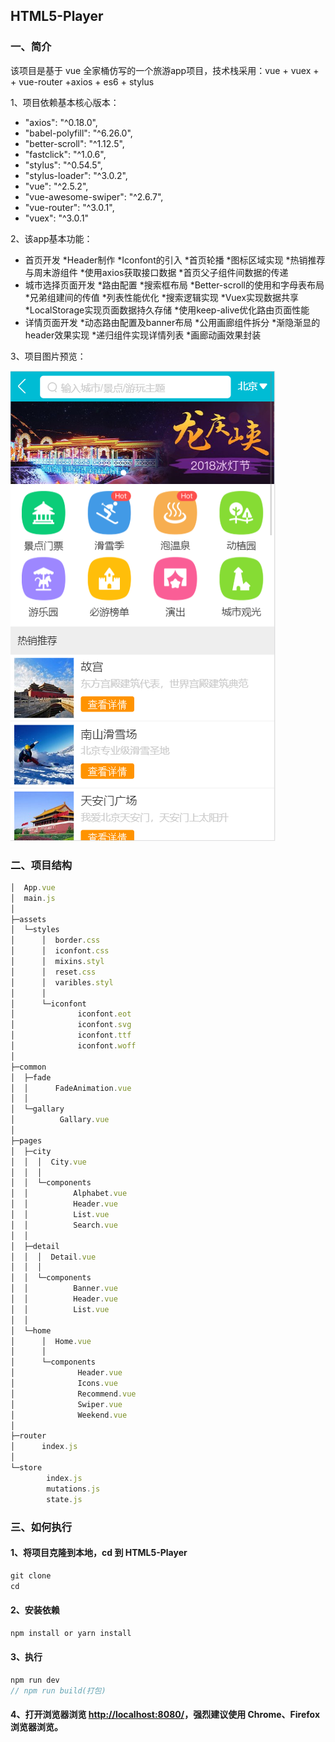 
## HTML5-Player


### 一、简介
该项目是基于 vue 全家桶仿写的一个旅游app项目，技术栈采用：vue + vuex + + vue-router +axios + es6 + stylus 

1、项目依赖基本核心版本：
* "axios": "^0.18.0",
* "babel-polyfill": "^6.26.0",
* "better-scroll": "^1.12.5",
* "fastclick": "^1.0.6",
* "stylus": "^0.54.5",
* "stylus-loader": "^3.0.2",
* "vue": "^2.5.2",
* "vue-awesome-swiper": "^2.6.7",
* "vue-router": "^3.0.1",
* "vuex": "^3.0.1"

2、该app基本功能：
* 首页开发
  *Header制作
  *Iconfont的引入
  *首页轮播
  *图标区域实现
  *热销推荐与周末游组件
  *使用axios获取接口数据
  *首页父子组件间数据的传递
* 城市选择页面开发
  *路由配置
  *搜索框布局
  *Better-scroll的使用和字母表布局
  *兄弟组建间的传值
  *列表性能优化
  *搜索逻辑实现
  *Vuex实现数据共享
  *LocalStorage实现页面数据持久存储
  *使用keep-alive优化路由页面性能
* 详情页面开发
  *动态路由配置及banner布局
  *公用画廊组件拆分
  *渐隐渐显的header效果实现
  *递归组件实现详情列表
  *画廊动画效果封装

3、项目图片预览：

![首页](/pic.png)

### 二、项目结构

```javascript
│  App.vue
│  main.js
│
├─assets
│  └─styles
│      │  border.css
│      │  iconfont.css
│      │  mixins.styl
│      │  reset.css
│      │  varibles.styl
│      │
│      └─iconfont
│              iconfont.eot
│              iconfont.svg
│              iconfont.ttf
│              iconfont.woff
│
├─common
│  ├─fade
│  │      FadeAnimation.vue
│  │
│  └─gallary
│          Gallary.vue
│
├─pages
│  ├─city
│  │  │  City.vue
│  │  │
│  │  └─components
│  │          Alphabet.vue
│  │          Header.vue
│  │          List.vue
│  │          Search.vue
│  │
│  ├─detail
│  │  │  Detail.vue
│  │  │
│  │  └─components
│  │          Banner.vue
│  │          Header.vue
│  │          List.vue
│  │
│  └─home
│      │  Home.vue
│      │
│      └─components
│              Header.vue
│              Icons.vue
│              Recommend.vue
│              Swiper.vue
│              Weekend.vue
│
├─router
│      index.js
│
└─store
        index.js
        mutations.js
        state.js
```
### 三、如何执行

####  1、将项目克隆到本地，cd 到 HTML5-Player
```javascript
git clone 
cd 
```
#### 2、安装依赖
```javascript
npm install or yarn install
```
#### 3、执行
```javascript
npm run dev
// npm run build(打包)
```
#### 4、打开浏览器浏览 [http://localhost:8080/](http://localhost:8080/)，强烈建议使用 Chrome、Firefox 浏览器浏览。

